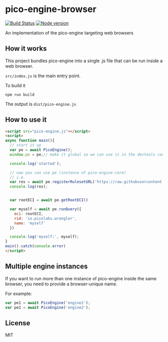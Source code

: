 # pico-engine-browser

[![Build Status](https://travis-ci.org/Picolab/pico-engine.svg?branch=master)](https://travis-ci.org/Picolab/pico-engine)
[![Node version](https://img.shields.io/node/v/pico-engine.svg)](https://nodejs.org/en/download/)

An implementation of the pico-engine targeting web browsers

## How it works

This project bundles pico-engine into a single .js file that can be run inside a web browser.

`src/index.js` is the main entry point.

To build it

```
npm run build
```

The output is `dist/pico-engine.js`


## How to use it

```html
<script src="pico-engine.js"></script>
<script>
async function main(){
  // start it up
  var pe = await PicoEngine();
  window.pe = pe;// make it global so we can use it in the devtools console

  console.log('started');

  // now you can use pe (instance of pico-engine-core)
  // i.e.
  var res = await pe.registerRulesetURL('https://raw.githubusercontent.com/Picolab/pico-engine/master/test-rulesets/hello-world.krl');
  console.log(res);


  var rootECI = await pe.getRootECI()

  var myself = await pe.runQuery({
    eci: rootECI,
    rid: 'io.picolabs.wrangler',
    name: 'myself'
  })

  console.log('myself:', myself);
}
main().catch(console.error)
</script>
```

## Multiple engine instances

If you want to run more than one instance of pico-engine inside the same browser, you need to provide a browser-unique name.

For example:
```js
var pe1 = await PicoEngine('engine1');
var pe2 = await PicoEngine('engine2');
```

## License

MIT
